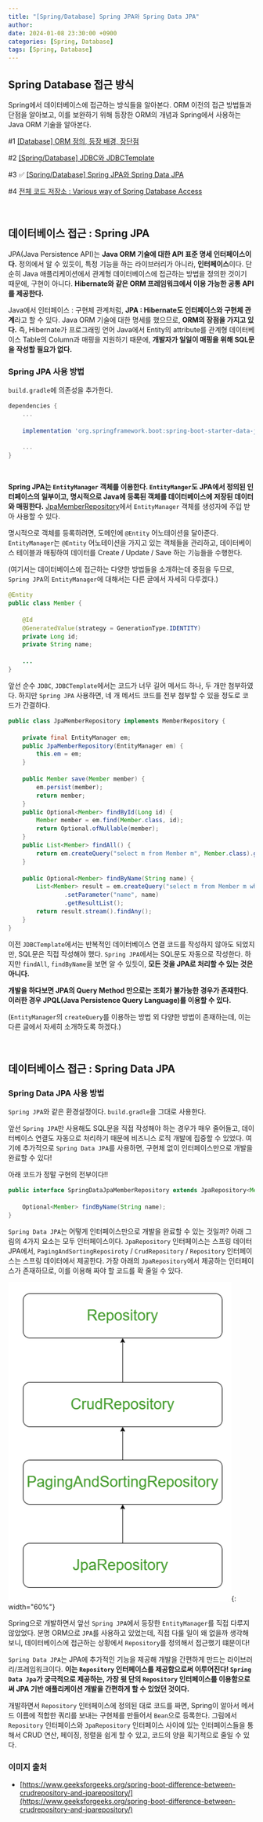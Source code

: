 ```yaml
---
title: "[Spring/Database] Spring JPA와 Spring Data JPA"
author: 
date: 2024-01-08 23:30:00 +0900
categories: [Spring, Database]
tags: [Spring, Database]
---
```


## **Spring Database 접근 방식**

Spring에서 데이터베이스에 접근하는 방식들을 알아본다. ORM 이전의 접근 방법들과 단점을 알아보고, 이를 보완하기 위해 등장한 ORM의 개념과 Spring에서 사용하는 Java ORM 기술을 알아본다.

#1 [[Database] ORM 정의, 등장 배경, 장단점](https://rumoszin.github.io/posts/database-orm/)

#2 [[Spring/Database] JDBC와 JDBCTemplate](https://rumoszin.github.io/posts/spring-database-jdbc-template/)

#3 ✅ [[Spring/Database] Spring JPA와 Spring Data JPA](https://rumoszin.github.io/posts/spring-database-jpa/)

#4 [전체 코드 저장소 : Various way of Spring Database Access](https://github.com/RumosZin/spring-various-db-access)

<br>

## **데이터베이스 접근 : Spring JPA**

JPA(Java Persistence API)는 **Java ORM 기술에 대한 API 표준 명세 인터페이스이다.** 정의에서 알 수 있듯이, 특정 기능을 하는 라이브러리가 아니라, **인터페이스**이다. 단순히 Java 애플리케이션에서 관계형 데이터베이스에 접근하는 방법을 정의한 것이기 때문에, 구현이 아니다. **Hibernate와 같은 ORM 프레임워크에서 이용 가능한 공통 API를 제공한다.**

Java에서 인터페이스 : 구현체 관계처럼, **JPA : Hibernate도 인터페이스와 구현체 관계**라고 할 수 있다. Java ORM 기술에 대한 명세를 했으므로, **ORM의 장점을 가지고 있다.** 즉, Hibernate가 프로그래밍 언어 Java에서 Entity의 attribute를 관계형 데이터베이스 Table의 Column과 매핑을 지원하기 때문에, **개발자가 일일이 매핑을 위해 SQL문을 작성할 필요가 없다.**

### **Spring JPA 사용 방법**

`build.gradle`에 의존성을 추가한다.
```gradle
dependencies {
    ...

    implementation 'org.springframework.boot:spring-boot-starter-data-jpa'

    ...
}
```

<br>

**Spring JPA는 `EntityManager` 객체를 이용한다. `EntityManger`도 JPA에서 정의된 인터페이스의 일부이고, 명시적으로 Java에 등록된 객체를 데이터베이스에 저장된 데이터와 매핑한다.** [JpaMemberRepository](https://github.com/RumosZin/spring-various-db-access/commit/adbae3634b6c4810f118ce1be958d111cb798f10)에서 `EntityManager` 객체를 생성자에 주입 받아 사용할 수 있다.

명시적으로 객체를 등록하려면, 도메인에 `@Entity` 어노테이션을 달아준다. `EntityManager`는 `@Entity` 어노테이션을 가지고 있는 객체들을 관리하고, 데이터베이스 테이블과 매핑하여 데이터를 Create / Update / Save 하는 기능들을 수행한다. 

(여기서는 데이터베이스에 접근하는 다양한 방법들을 소개하는데 중점을 두므로, `Spring JPA`의 `EntityManager`에 대해서는 다른 글에서 자세히 다루겠다.)

```java
@Entity
public class Member {

    @Id
    @GeneratedValue(strategy = GenerationType.IDENTITY)
    private Long id;
    private String name;

    ...
}
```

앞선 순수 `JDBC`, `JDBCTemplate`에서는 코드가 너무 길어 메서드 하나, 두 개만 첨부하였다. 하지만 `Spring JPA` 사용하면, 네 개 메서드 코드를 전부 첨부할 수 있을 정도로 코드가 간결하다.

```java
public class JpaMemberRepository implements MemberRepository {

    private final EntityManager em;
    public JpaMemberRepository(EntityManager em) {
        this.em = em;
    }

    public Member save(Member member) {
        em.persist(member);
        return member;
    }
    public Optional<Member> findById(Long id) {
        Member member = em.find(Member.class, id);
        return Optional.ofNullable(member);
    }
    public List<Member> findAll() {
        return em.createQuery("select m from Member m", Member.class).getResultList();
    }

    public Optional<Member> findByName(String name) {
        List<Member> result = em.createQuery("select m from Member m where m.name = :name", Member.class)
                .setParameter("name", name)
                .getResultList();
        return result.stream().findAny();
    }
}
```

이전 `JDBCTemplate`에서는 반복적인 데이터베이스 연결 코드를 작성하지 않아도 되었지만, SQL문은 직접 작성해야 했다. `Spring JPA`에서는 SQL문도 자동으로 작성한다. 하지만 `findAll`, `findByName`을 보면 알 수 있듯이, **모든 것을 JPA로 처리할 수 있는 것은 아니다.**

**개발을 하다보면 JPA의 Query Method 만으로는 조회가 불가능한 경우가 존재한다. 이러한 경우 JPQL(Java Persistence Query Language)를 이용할 수 있다.**

(`EntityManager`의 `createQuery`를 이용하는 방법 외 다양한 방법이 존재하는데, 이는 다른 글에서 자세히 소개하도록 하겠다.)

<br>

## **데이터베이스 접근 : Spring Data JPA**

### **Spring Data JPA 사용 방법**

`Spring JPA`와 같은 환경설정이다. `build.gradle`을 그대로 사용한다.

앞선 `Spring JPA`만 사용해도 SQL문을 직접 작성해야 하는 경우가 매우 줄어들고, 데이터베이스 연결도 자동으로 처리하기 때문에 비즈니스 로직 개발에 집중할 수 있었다. 여기에 추가적으로 `Spring Data JPA`를 사용하면, 구현체 없이 인터페이스만으로 개발을 완료할 수 있다!

아래 코드가 정말 구현의 전부이다!!

```java
public interface SpringDataJpaMemberRepository extends JpaRepository<Member, Long>, MemberRepository {

    Optional<Member> findByName(String name);
}

```

`Spring Data JPA`는 어떻게 인터페이스만으로 개발을 완료할 수 있는 것일까? 아래 그림의 4가지 요소는 모두 인터페이스이다. `JpaRepository` 인터페이스는 스프링 데이터 JPA에서, `PagingAndSortingReposiroty` / `CrudRepository` / `Repository` 인터페이스는 스프링 데이터에서 제공한다. 가장 아래의 `JpaRepository`에서 제공하는 인터페이스가 존재하므로, 이를 이용해 짜야 할 코드를 확 줄일 수 있다.

![Untitled](/assets/img/240107-2.png){: width="60%"}

Spring으로 개발하면서 앞선 `Spring JPA`에서 등장한 `EntityManager`를 직접 다루지 않았었다. 분명 ORM으로 `JPA`를 사용하고 있었는데, 직접 다룰 일이 왜 없을까 생각해보니, 데이터베이스에 접근하는 상황에서 `Repository`를 정의해서 접근했기 떄문이다! 

`Spring Data JPA`는 JPA에 추가적인 기능을 제공해 개발을 간편하게 만드는 라이브러리/프레임워크이다. **이는 `Repository` 인터페이스를 제공함으로써 이루어진다! `Spring Data Jpa`가 궁극적으로 제공하는, 가장 윗 단의 `Repository` 인터페이스를 이용함으로써 JPA 기반 애플리케이션 개발을 간편하게 할 수 있었던 것이다.**

개발하면서 `Repository` 인터페이스에 정의된 대로 코드를 짜면, Spring이 알아서 메서드 이름에 적합한 쿼리를 보내는 구현체를 만들어서 `Bean`으로 등록한다. 그림에서 `Repository` 인터페이스와 `JpaRepository` 인터페이스 사이에 있는 인터페이스들을 통해서 CRUD 연산, 페이징, 정렬을 쉽게 할 수 있고, 코드의 양을 획기적으로 줄일 수 있다.

### **이미지 출처**

- [https://www.geeksforgeeks.org/spring-boot-difference-between-crudrepository-and-jparepository/](https://www.geeksforgeeks.org/spring-boot-difference-between-crudrepository-and-jparepository/)